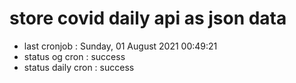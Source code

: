# store covid daily api as json data

- last cronjob : Sunday, 01 August 2021 00:49:21
- status og cron : success
- status daily cron : success
      
      